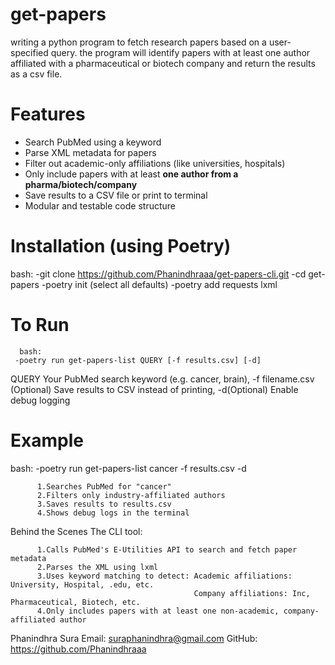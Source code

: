 # get-papers

writing a python program to fetch research papers based on a user-specified query. the program will identify papers with at least one author affiliated with a pharmaceutical or biotech company and return the results as a csv file.


# Features

-  Search PubMed using a keyword
-  Parse XML metadata for papers
-  Filter out academic-only affiliations (like universities, hospitals)
-  Only include papers with at least **one author from a pharma/biotech/company**
-  Save results to a CSV file or print to terminal
-  Modular and testable code structure

# Installation (using Poetry)
bash:
-git clone https://github.com/Phanindhraaa/get-papers-cli.git
-cd get-papers
-poetry init (select all defaults)
-poetry add requests lxml
 
# To Run
      bash:
     -poetry run get-papers-list QUERY [-f results.csv] [-d]
         
QUERY Your PubMed search keyword (e.g. cancer, brain), -f filename.csv (Optional) Save results to CSV instead of printing, -d(Optional) Enable debug logging
         
        

# Example
bash:
 -poetry run get-papers-list cancer -f results.csv -d

          1.Searches PubMed for "cancer"
          2.Filters only industry-affiliated authors
          3.Saves results to results.csv
          4.Shows debug logs in the terminal
          
Behind the Scenes The CLI tool:

          1.Calls PubMed's E-Utilities API to search and fetch paper metadata
          2.Parses the XML using lxml
          3.Uses keyword matching to detect: Academic affiliations: University, Hospital, .edu, etc.
                                             Company affiliations: Inc, Pharmaceutical, Biotech, etc.
          4.Only includes papers with at least one non-academic, company-affiliated author   



Phanindhra Sura
Email: suraphanindhra@gmail.com
GitHub: https://github.com/Phanindhraaa


                                           
          
         



